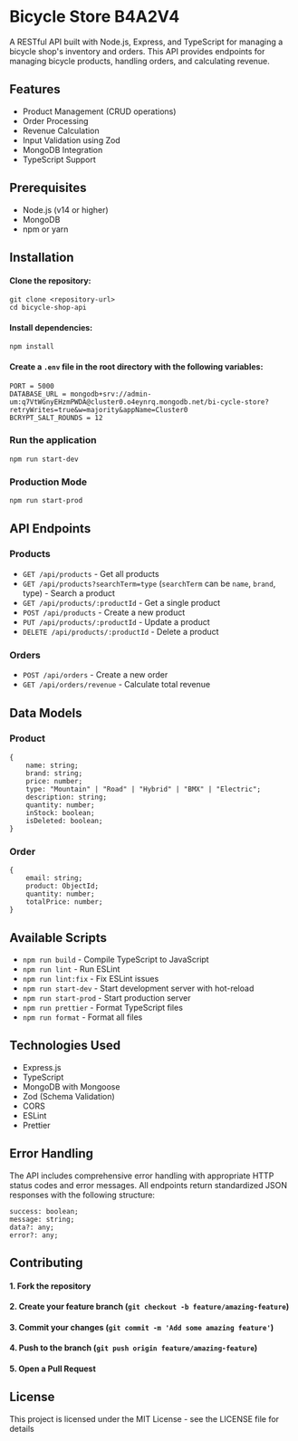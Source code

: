 # Bicycle Store B4A2V4

A RESTful API built with Node.js, Express, and TypeScript for managing a bicycle shop's inventory and orders. This API provides endpoints for managing bicycle products, handling orders, and calculating revenue.

## Features

- Product Management (CRUD operations)
- Order Processing
- Revenue Calculation
- Input Validation using Zod
- MongoDB Integration
- TypeScript Support

## Prerequisites

- Node.js (v14 or higher)
- MongoDB
- npm or yarn

## Installation

#### Clone the repository:

```
git clone <repository-url>
cd bicycle-shop-api
```

#### Install dependencies:

```
npm install
```

#### Create a `.env` file in the root directory with the following variables:

```
PORT = 5000
DATABASE_URL = mongodb+srv://admin-um:q7VtWGnyEHzmPWDA@cluster0.o4eynrq.mongodb.net/bi-cycle-store?retryWrites=true&w=majority&appName=Cluster0
BCRYPT_SALT_ROUNDS = 12
```

### Run the application

```
npm run start-dev
```

### Production Mode

```
npm run start-prod
```

## API Endpoints

### Products

- `GET /api/products` - Get all products
- `GET /api/products?searchTerm=type` (`searchTerm` can be `name`, `brand`, type) - Search a product
- `GET /api/products/:productId` - Get a single product
- `POST /api/products` - Create a new product
- `PUT /api/products/:productId` - Update a product
- `DELETE /api/products/:productId` - Delete a product

### Orders

- `POST /api/orders` - Create a new order
- `GET /api/orders/revenue` - Calculate total revenue

## Data Models

### Product

```
{
    name: string;
    brand: string;
    price: number;
    type: "Mountain" | "Road" | "Hybrid" | "BMX" | "Electric";
    description: string;
    quantity: number;
    inStock: boolean;
    isDeleted: boolean;
}
```

### Order

```
{
    email: string;
    product: ObjectId;
    quantity: number;
    totalPrice: number;
}
```

## Available Scripts

- `npm run build` - Compile TypeScript to JavaScript
- `npm run lint` - Run ESLint
- `npm run lint:fix` - Fix ESLint issues
- `npm run start-dev` - Start development server with hot-reload
- `npm run start-prod` - Start production server
- `npm run prettier` - Format TypeScript files
- `npm run format` - Format all files

## Technologies Used

- Express.js
- TypeScript
- MongoDB with Mongoose
- Zod (Schema Validation)
- CORS
- ESLint
- Prettier

## Error Handling

The API includes comprehensive error handling with appropriate HTTP status codes and error messages. All endpoints return standardized JSON responses with the following structure:

```
success: boolean;
message: string;
data?: any;
error?: any;
```

## Contributing

#### 1. Fork the repository

#### 2. Create your feature branch (`git checkout -b feature/amazing-feature`)

#### 3. Commit your changes (`git commit -m 'Add some amazing feature'`)

#### 4. Push to the branch (`git push origin feature/amazing-feature`)

#### 5. Open a Pull Request

## License

This project is licensed under the MIT License - see the LICENSE file for details
